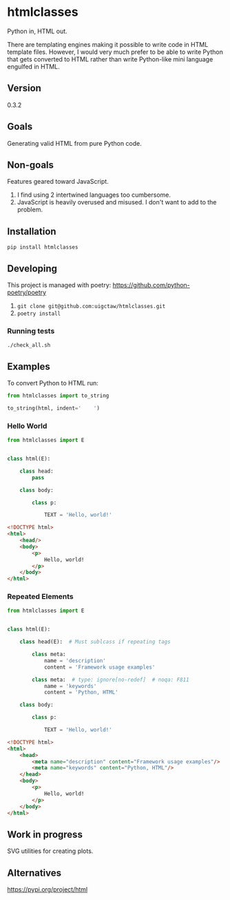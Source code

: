 # htmlclasses

Python in, HTML out.

There are templating engines making it possible to write code
in HTML template files. However, I would very much prefer
to be able to write Python that gets converted to HTML 
rather than write Python-like mini language engulfed in HTML. 

## Version

0.3.2

## Goals

Generating valid HTML from pure Python code.

## Non-goals

Features geared toward JavaScript.

1. I find using 2 intertwined languages too cumbersome.
2. JavaScript is heavily overused and misused.
   I don't want to add to the problem.


## Installation

`pip install htmlclasses`

## Developing

This project is managed with poetry: https://github.com/python-poetry/poetry

1. `git clone git@github.com:uigctaw/htmlclasses.git`
2. `poetry install`

### Running tests

`./check_all.sh`

## Examples

To convert Python to HTML run:

```python
from htmlclasses import to_string

to_string(html, indent='    ')
```

### Hello World

```python
from htmlclasses import E


class html(E):

    class head:
        pass

    class body:

        class p:

            TEXT = 'Hello, world!'
```

```html
<!DOCTYPE html>
<html>
    <head/>
    <body>
        <p>
            Hello, world!
        </p>
    </body>
</html>
```

### Repeated Elements

```python
from htmlclasses import E


class html(E):

    class head(E):  # Must sublcass if repeating tags

        class meta:
            name = 'description'
            content = 'Framework usage examples'

        class meta:  # type: ignore[no-redef]  # noqa: F811
            name = 'keywords'
            content = 'Python, HTML'

    class body:

        class p:

            TEXT = 'Hello, world!'
```

```html
<!DOCTYPE html>
<html>
    <head>
        <meta name="description" content="Framework usage examples"/>
        <meta name="keywords" content="Python, HTML"/>
    </head>
    <body>
        <p>
            Hello, world!
        </p>
    </body>
</html>
```

## Work in progress

SVG utilities for creating plots.

## Alternatives

https://pypi.org/project/html
